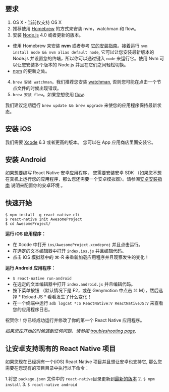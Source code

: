 
## 要求

1. OS X - 当前仅支持 OS X 
2. 推荐使用 [Homebrew](http://brew.sh/) 的方式来安装 nvm，watchman 和 flow。
3. 安装 [Node.js](https://nodejs.org/) 4.0 或者更新的版本。
  - 使用 Homebrew 来安装 **nvm** 或者参考 [它的安装指南](https://github.com/creationix/nvm#installation)。接着运行 `nvm install node && nvm alias default node`, 它可以让您安装最新版本的 Node.js 并设置您的终端，所以你可以通过键入 `node` 来运行它。使用 Nvm 可以让您安装多个版本的 Node.js 并且在它们之间轻松切换。
  - [npm](https://docs.npmjs.com/) 的更新之处。
4. `brew 安装 watchman`。我们推荐您安装 [watchman](https://facebook.github.io/watchman/docs/install.html), 否则您可能在点击一个节点文件的时候出现错误。
5. `brew 安装 flow`。如果您想使用 [flow](http://www.flowtype.org).

我们建议定期运行 `brew update && brew upgrade` 来使您的应用程序保持最新状态。

## 安装 iOS 

我们需要 [Xcode](https://developer.apple.com/xcode/downloads/) 6.3 或者更高的版本。 您可以在 App 应用商店里面安装它。

## 安装 Android 

如果想要编写 React Native 安卓应用程序， 您需要安装安卓 SDK （如果您不想在真机上运行您的应用程序，那么您还需要一个安卓模拟器）。请参阅[安卓安装指南](android-setup.html) 说明来配置你的安卓环境 。

## 快速开始

    $ npm install -g react-native-cli
    $ react-native init AwesomeProject
    $ cd AwesomeProject/

**运行 iOS 应用程序：**

- 在 Xcode 中打开 `ios/AwesomeProject.xcodeproj` 并且点击运行。
- 在选定的文本编辑器中打开 `index.ios.js` 并且编辑代码。
- 点击 iOS 模拟器中的 ⌘-R 来重新加载应用程序并且观察发生的变化！

**运行 Android 应用程序：**

* `$ react-native run-android`
* 在选定的文本编辑器中打开 `index.android.js` 并且编辑代码。
* 按下菜单按钮 （默认情况下是 F2，或在 Genymotion 中点击 ⌘ M），然后选择 * Reload JS * 看看发生了什么变化！
* 在一个终端中运行 `adb logcat *:S ReactNative:V ReactNativeJS:V` 来查看您的应用程序日志。

祝贺你！你已经成功运行并修改了你的第一个 React Native 应用程序。

_如果您在开始的时候遇到任何问题，请参阅 [troubleshooting page](/react-native/docs/troubleshooting.html#content)._

## 让安卓支持现有的 React Native 项目

如果您现在已经拥有一个(iOS) React Native 项目并且想让安卓也支持它, 那么您需要在您现有的项目目录中执行以下命令：

1.将您 `package.json` 文件中的 `react-native`目录更新到[最新的版本](https://www.npmjs.com/package/react-native)
2. `$ npm install`
3. `$ react-native android`
